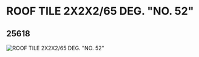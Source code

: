 # ROOF TILE 2X2X2/65 DEG. "NO. 52"
## 25618
![ROOF TILE 2X2X2/65 DEG. "NO. 52"](https://lc-www-live-s.legocdn.com/media/bricks/5/2/6141969.jpg)